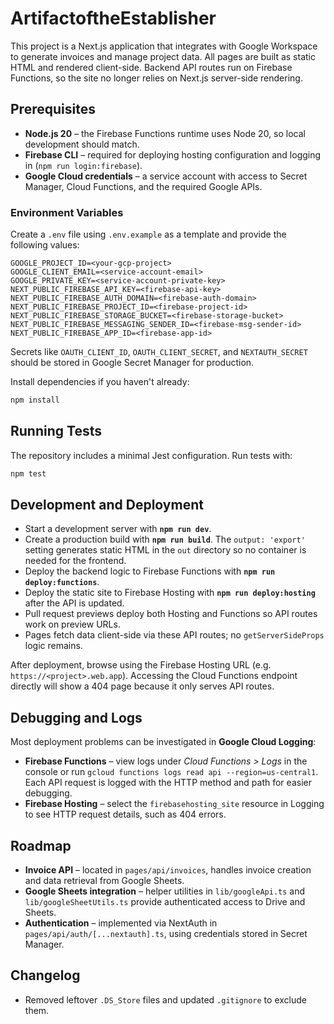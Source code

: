 # ArtifactoftheEstablisher

This project is a Next.js application that integrates with Google Workspace to
generate invoices and manage project data. All pages are built as static HTML
and rendered client-side. Backend API routes run on Firebase Functions, so the
site no longer relies on Next.js server-side rendering.

## Prerequisites

- **Node.js 20** – the Firebase Functions runtime uses Node 20, so local
  development should match.
- **Firebase CLI** – required for deploying hosting configuration and logging
  in (`npm run login:firebase`).
- **Google Cloud credentials** – a service account with access to Secret
  Manager, Cloud Functions, and the required Google APIs.

### Environment Variables

Create a `.env` file using `.env.example` as a template and provide the
following values:

```
GOOGLE_PROJECT_ID=<your-gcp-project>
GOOGLE_CLIENT_EMAIL=<service-account-email>
GOOGLE_PRIVATE_KEY=<service-account-private-key>
NEXT_PUBLIC_FIREBASE_API_KEY=<firebase-api-key>
NEXT_PUBLIC_FIREBASE_AUTH_DOMAIN=<firebase-auth-domain>
NEXT_PUBLIC_FIREBASE_PROJECT_ID=<firebase-project-id>
NEXT_PUBLIC_FIREBASE_STORAGE_BUCKET=<firebase-storage-bucket>
NEXT_PUBLIC_FIREBASE_MESSAGING_SENDER_ID=<firebase-msg-sender-id>
NEXT_PUBLIC_FIREBASE_APP_ID=<firebase-app-id>
```

Secrets like `OAUTH_CLIENT_ID`, `OAUTH_CLIENT_SECRET`, and `NEXTAUTH_SECRET`
should be stored in Google Secret Manager for production.

Install dependencies if you haven't already:

```bash
npm install
```

## Running Tests

The repository includes a minimal Jest configuration. Run tests with:

```bash
npm test
```

## Development and Deployment

- Start a development server with **`npm run dev`**.
- Create a production build with **`npm run build`**. The `output: 'export'` setting generates static HTML in the `out` directory so no container is needed for the frontend.
- Deploy the backend logic to Firebase Functions with **`npm run deploy:functions`**.
- Deploy the static site to Firebase Hosting with **`npm run deploy:hosting`** after the API is updated.
- Pull request previews deploy both Hosting and Functions so API routes work on preview URLs.
- Pages fetch data client-side via these API routes; no `getServerSideProps` logic remains.

After deployment, browse using the Firebase Hosting URL (e.g. `https://<project>.web.app`).
Accessing the Cloud Functions endpoint directly will show a 404 page because it only serves API routes.

## Debugging and Logs

Most deployment problems can be investigated in **Google Cloud Logging**:

- **Firebase Functions** – view logs under *Cloud Functions \> Logs* in the console or run `gcloud functions logs read api --region=us-central1`.
  Each API request is logged with the HTTP method and path for easier debugging.
- **Firebase Hosting** – select the `firebasehosting_site` resource in Logging to see HTTP request details, such as 404 errors.

## Roadmap

- **Invoice API** – located in `pages/api/invoices`, handles invoice creation
  and data retrieval from Google Sheets.
- **Google Sheets integration** – helper utilities in `lib/googleApi.ts` and
  `lib/googleSheetUtils.ts` provide authenticated access to Drive and Sheets.
- **Authentication** – implemented via NextAuth in
  `pages/api/auth/[...nextauth].ts`, using credentials stored in Secret
  Manager.

## Changelog
- Removed leftover `.DS_Store` files and updated `.gitignore` to exclude them.
